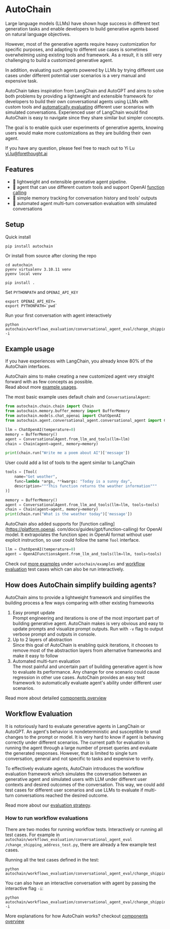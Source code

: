 <meta name="google-site-verification" content="MwKVXmfM7CdGlPRZta154LPYiyJCoTw-1jTE9K2aVvM" />

# AutoChain

Large language models (LLMs) have shown huge success in different text generation tasks and
enable developers to build generative agents based on natural language objectives.

However, most of the generative agents require heavy customization for specific purposes, and
adapting to different use cases is sometimes overwhelming using existing tools
and framework. As a result, it is still very challenging to build a customized generative agent.

In addition, evaluating such agents powered by LLMs by trying different use
cases under different potential user scenarios is a very manual and expensive task.

AutoChain takes inspiration from LangChain and AutoGPT and aims to solve
both problems by providing a lightweight and extensible framework
for developers to build their own conversational agents using LLMs with custom tools and
[automatically evaluating](#workflow-evaluation) different user scenarios with simulated
conversations. Experienced user of LangChain would find AutoChain is easy to navigate since
they share similar but simpler concepts.

The goal is to enable quick user experiments of generative agents, knowing users would
make more customizations as they are building their own agent.

If you have any question, please feel free to reach out to Yi Lu <yi.lu@forethought.ai>

## Features

- 🚀 lightweight and extensible generative agent pipeline.
- 🔗 agent that can use different custom tools and
  support OpenAI [function calling](https://platform.openai.com/docs/guides/gpt/function-calling)
- 💾 simple memory tracking for conversation history and tools' outputs
- 🤖 automated agent multi-turn conversation evaluation with simulated conversations

## Setup

Quick install

```shell
pip install autochain
```

Or install from source after cloning the repo

```shell
cd autochain
pyenv virtualenv 3.10.11 venv
pyenv local venv

pip install .
```

Set `PYTHONPATH` and `OPENAI_API_KEY`

```shell
export OPENAI_API_KEY=
export PYTHONPATH=`pwd`
```

Run your first conversation with agent interactively

```shell
python autochain/workflows_evaluation/conversational_agent_eval/change_shipping_address_test.py -i
```

## Example usage

If you have experiences with LangChain, you already know 80% of the AutoChain interfaces.

AutoChain aims to make creating a new customized agent very straight forward with as few
concepts as possible.  
Read about more [example usages](./examples.md).

The most basic example uses default chain and `ConversationalAgent`:

```python
from autochain.chain.chain import Chain
from autochain.memory.buffer_memory import BufferMemory
from autochain.models.chat_openai import ChatOpenAI
from autochain.agent.conversational_agent.conversational_agent import ConversationalAgent

llm = ChatOpenAI(temperature=0)
memory = BufferMemory()
agent = ConversationalAgent.from_llm_and_tools(llm=llm)
chain = Chain(agent=agent, memory=memory)

print(chain.run("Write me a poem about AI")['message'])
```

User could add a list of tools to the agent similar to LangChain

```python
tools = [Tool(
    name="Get weather",
    func=lambda *args, **kwargs: "Today is a sunny day",
    description="""This function returns the weather information"""
)]

memory = BufferMemory()
agent = ConversationalAgent.from_llm_and_tools(llm=llm, tools=tools)
chain = Chain(agent=agent, memory=memory)
print(chain.run("What is the weather today")['message'])
```

AutoChain also added supports for [function calling](https://platform.openai.
com/docs/guides/gpt/function-calling)
for OpenAI model. It extrapolates the function spec in OpenAI format without user explicit
instruction, so user could follow the same `Tool` interface.

```python
llm = ChatOpenAI(temperature=0)
agent = OpenAIFunctionsAgent.from_llm_and_tools(llm=llm, tools=tools)
```

Check out [more examples](./examples.md) under `autochain/examples` and [workflow
evaluation](./workflow-evaluation.md) test cases which can also be run interactively.

## How does AutoChain simplify building agents?

AutoChain aims to provide a lightweight framework and simplifies the building process a few
ways comparing with other existing frameworks

1. Easy prompt update  
   Prompt engineering and iterations is one of the most important part of building generative
   agent. AutoChain makes is very obvious and easy to update prompts and visualize prompt 
   outputs. Run with `-v` flag to output verbose prompt and outputs in console.
2. Up to 2 layers of abstraction  
   Since this goal of AutoChain is enabling quick iterations, it chooses to remove most of the
   abstraction layers from alternative frameworks and make it easy to follow
3. Automated multi-turn evaluation  
   The most painful and uncertain part of building generative agent is how to evaluate its
   performance. Any change for one scenario could cause regression in other use cases. AutoChain 
   provides an easy test framework to automatically evaluate agent's ability under different 
   user scenarios.

Read more about detailed [components overview](./components_overview.md)

## Workflow Evaluation

It is notoriously hard to evaluate generative agents in LangChain or AutoGPT. An agent's behavior
is nondeterministic and susceptible to small changes to the prompt or model. It is very 
hard to know if agent is behaving correctly under different scenarios. The current path for 
evaluation is running the agent through a large number of preset queries and evaluate the 
generated responses. However, that is limited to single turn conversation, general and not 
specific to tasks and expensive to verify.

To effectively evaluate agents, AutoChain introduces the workflow evaluation framework
which simulates the conversation between an generative agent and simulated users with LLM under
different user contexts and desired outcomes of the conversation. This way, we could add test
cases for different user scenarios and use LLMs to evaluate if multi-turn conversations reached 
the desired outcome.

Read more about our [evaluation strategy](./workflow-evaluation.md).

### How to run workflow evaluations

There are two modes for running workflow tests. Interactively or running all test cases.
For example in `autochain/workflows_evaluation/conversational_agent_eval
/change_shipping_address_test.py`, there are already a few example test cases.

Running all the test cases defined in the test:

```shell
python autochain/workflows_evaluation/conversational_agent_eval/change_shipping_address_test.py
```

You can also have an interactive conversation with agent by passing the interactive flag `-i`:

```shell
python autochain/workflows_evaluation/conversational_agent_eval/change_shipping_address_test.py -i
```

More explanations for how AutoChain works? checkout [components overview](./components_overview.md)

